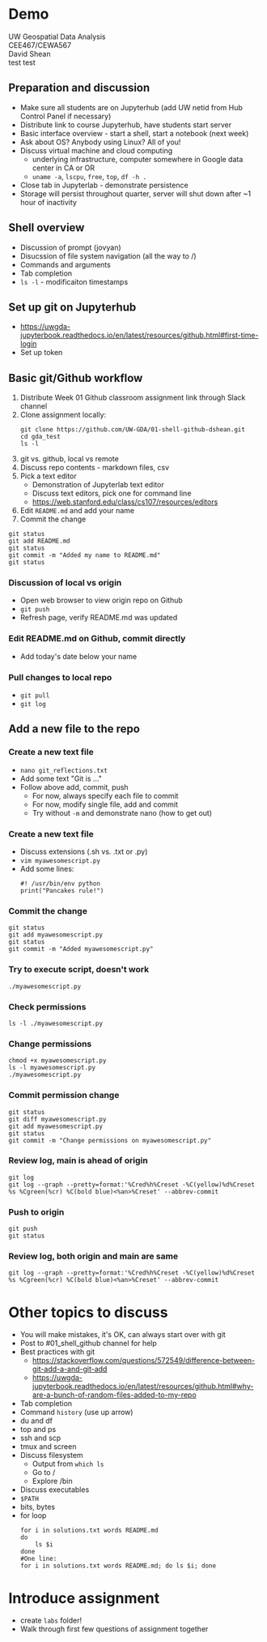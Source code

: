 # Demo
UW Geospatial Data Analysis  
CEE467/CEWA567  
David Shean  
test test

## Preparation and discussion
- Make sure all students are on Jupyterhub (add UW netid from Hub Control Panel if necessary)
- Distribute link to course Jupyterhub, have students start server
- Basic interface overview - start a shell, start a notebook (next week)
- Ask about OS? Anybody using Linux? All of you!
- Discuss virtual machine and cloud computing
   - underlying infrastructure, computer somewhere in Google data center in CA or OR
   - `uname -a`, `lscpu`, `free`, `top`, `df -h .`
- Close tab in Jupyterlab - demonstrate persistence
- Storage will persist throughout quarter, server will shut down after ~1 hour of inactivity

## Shell overview
- Discussion of prompt (jovyan)
- Disucssion of file system navigation (all the way to /)
- Commands and arguments
- Tab completion
- `ls -l` - modificaiton timestamps

## Set up git on Jupyterhub
- https://uwgda-jupyterbook.readthedocs.io/en/latest/resources/github.html#first-time-login
- Set up token

## Basic git/Github workflow
1. Distribute Week 01 Github classroom assignment link through Slack channel 
1. Clone assignment locally:  
   ```
   git clone https://github.com/UW-GDA/01-shell-github-dshean.git
   cd gda_test  
   ls -l
   ```
1. git vs. github, local vs remote 
1. Discuss repo contents - markdown files, csv
1. Pick a text editor
    * Demonstration of Jupyterlab text editor
    * Discuss text editors, pick one for command line
    * https://web.stanford.edu/class/cs107/resources/editors
1. Edit `README.md` and add your name
1. Commit the change
```
git status
git add README.md
git status
git commit -m "Added my name to README.md"
git status
```

### Discussion of local vs origin
* Open web browser to view origin repo on Github
* `git push`
* Refresh page, verify README.md was updated

### Edit README.md on Github, commit directly
* Add today's date below your name

### Pull changes to local repo
* `git pull`
* `git log`

## Add a new file to the repo

### Create a new text file
* `nano git_reflections.txt`
* Add some text "Git is ..."
* Follow above add, commit, push
   * For now, always specify each file to commit
   * For now, modify single file, add and commit
   * Try without `-m` and demonstrate nano (how to get out)

### Create a new text file
* Discuss extensions (.sh vs. .txt or .py)
* `vim myawesomescript.py`
* Add some lines:
    ```
    #! /usr/bin/env python
    print("Pancakes rule!")
    ```

### Commit the change
```
git status
git add myawesomescript.py
git status
git commit -m "Added myawesomescript.py"
```

### Try to execute script, doesn't work
`./myawesomescript.py`

### Check permissions
`ls -l ./myawesomescript.py`

### Change permissions
```
chmod +x myawesomescript.py
ls -l myawesomescript.py
./myawesomescript.py
```

### Commit permission change
```
git status
git diff myawesomescript.py
git add myawesomescript.py
git status
git commit -m "Change permissions on myawesomescript.py"
```

### Review log, main is ahead of origin
```
git log
git log --graph --pretty=format:'%Cred%h%Creset -%C(yellow)%d%Creset %s %Cgreen(%cr) %C(bold blue)<%an>%Creset' --abbrev-commit
```

### Push to origin
```
git push
git status
```

### Review log, both origin and main are same
```
git log --graph --pretty=format:'%Cred%h%Creset -%C(yellow)%d%Creset %s %Cgreen(%cr) %C(bold blue)<%an>%Creset' --abbrev-commit
```

# Other topics to discuss
* You will make mistakes, it's OK, can always start over with git
* Post to #01_shell_github channel for help
* Best practices with git
    * https://stackoverflow.com/questions/572549/difference-between-git-add-a-and-git-add
    * https://uwgda-jupyterbook.readthedocs.io/en/latest/resources/github.html#why-are-a-bunch-of-random-files-added-to-my-repo
* Tab completion
* Command `history` (use up arrow)
* du and df
* top and ps
* ssh and scp
* tmux and screen
* Discuss filesystem
    * Output from `which ls`
    * Go to /
    * Explore /bin
* Discuss executables
* `$PATH`
* bits, bytes
* for loop
    ```
    for i in solutions.txt words README.md
    do
        ls $i
    done
    #One line:
    for i in solutions.txt words README.md; do ls $i; done
    ```

# Introduce assignment
* create `labs` folder!
* Walk through first few questions of assignment together
